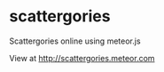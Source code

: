 scattergories
=============

Scattergories online using meteor.js

View at http://scattergories.meteor.com
